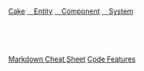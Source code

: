 <!-- color: #ff6d96 -->
<!-- color "light": #ffa1bb -->

<!-- CSS Style Sheet for polished look: additionally add class="empty" to be
     used to hide newlines character -->
<link rel="stylesheet" type="text/css" href="/docs/assets/cake-styles.css">

<br class="empty"><span id="forceTOC">
[Cake](/)
[&emsp;Entity](/docs/entity)
[&emsp;Component](/docs/component)
[&emsp;System](/docs/system)
</span>

<br><br>

<br class="empty"><span id="forceTOC">
[Markdown Cheat Sheet](/docs/cheat-sheet)
[Code Features](/docs/code-features)
</span>



<br><br>

<script src="/docs/assets/cake-copyright-maker.js"></script>

<script src="/docs/assets/cake-banner.js"></script>